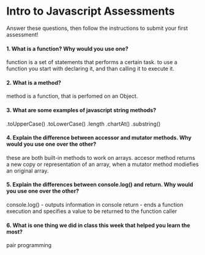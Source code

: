 # Intro to Javascript Assessments

Answer these questions, then follow the instructions to submit your first assessment!

#### 1. What is a function? Why would you use one?
function is a set of statements that performs a certain task.
to use a function you start with declaring it, and than calling it to execute it.

#### 2. What is a method?
method is a function, that is perfomed on an Object.

#### 3. What are some examples of javascript string methods?
.toUpperCase()
.toLowerCase()
.length
.chartAt()
.substring()

#### 4. Explain the difference between accessor and mutator methods. Why would you use one over the other?
these are both built-in methods to work on arrays.
accesor method returns a new copy or representation of an array, when a mutator method modiefies an original array.

#### 5. Explain the differences between console.log() and return. Why would you use one over the other?
console.log() - outputs information in console
return - ends a function execution and specifies a value to be returned to the function caller

#### 6. What is one thing we did in class this week that helped you learn the most?
pair programming 
